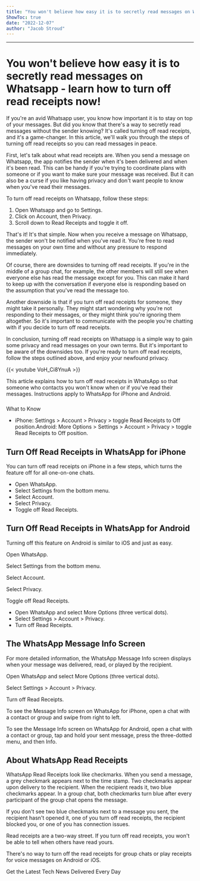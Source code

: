 ```yaml
---
title: "You won't believe how easy it is to secretly read messages on Whatsapp - learn how to turn off read receipts now!"
ShowToc: true 
date: "2022-12-07"
author: "Jacob Stroud"
---
```

*****
# You won't believe how easy it is to secretly read messages on Whatsapp - learn how to turn off read receipts now!

If you're an avid Whatsapp user, you know how important it is to stay on top of your messages. But did you know that there's a way to secretly read messages without the sender knowing? It's called turning off read receipts, and it's a game-changer. In this article, we'll walk you through the steps of turning off read receipts so you can read messages in peace.

First, let's talk about what read receipts are. When you send a message on Whatsapp, the app notifies the sender when it's been delivered and when it's been read. This can be handy if you're trying to coordinate plans with someone or if you want to make sure your message was received. But it can also be a curse if you like having privacy and don't want people to know when you've read their messages.

To turn off read receipts on Whatsapp, follow these steps:

1. Open Whatsapp and go to Settings.
2. Click on Account, then Privacy.
3. Scroll down to Read Receipts and toggle it off.

That's it! It's that simple. Now when you receive a message on Whatsapp, the sender won't be notified when you've read it. You're free to read messages on your own time and without any pressure to respond immediately.

Of course, there are downsides to turning off read receipts. If you're in the middle of a group chat, for example, the other members will still see when everyone else has read the message except for you. This can make it hard to keep up with the conversation if everyone else is responding based on the assumption that you've read the message too.

Another downside is that if you turn off read receipts for someone, they might take it personally. They might start wondering why you're not responding to their messages, or they might think you're ignoring them altogether. So it's important to communicate with the people you're chatting with if you decide to turn off read receipts.

In conclusion, turning off read receipts on Whatsapp is a simple way to gain some privacy and read messages on your own terms. But it's important to be aware of the downsides too. If you're ready to turn off read receipts, follow the steps outlined above, and enjoy your newfound privacy.

{{< youtube VoH_Ci8YnuA >}} 




This article explains how to turn off read receipts in WhatsApp so that someone who contacts you won't know when or if you've read their messages. Instructions apply to WhatsApp for iPhone and Android.

 
### 
What to Know
 
- iPhone: Settings > Account > Privacy > toggle Read Receipts to Off position.Android: More Options > Settings > Account > Privacy > toggle Read Receipts to Off position.

 
##   Turn Off Read Receipts in WhatsApp for iPhone  
 

You can turn off read receipts on iPhone in a few steps, which turns the feature off for all one-on-one chats.

 
- Open WhatsApp.
 - Select Settings from the bottom menu.
 - Select Account.
 - Select Privacy.
 - Toggle off Read Receipts.

 
##   Turn Off Read Receipts in WhatsApp for Android  
 

Turning off this feature on Android is similar to iOS and just as easy.

 

Open WhatsApp.

 

Select Settings from the bottom menu.

 

Select Account.

 

Select Privacy.

 

Toggle off Read Receipts.

 
- Open WhatsApp and select More Options (three vertical dots).
 - Select Settings > Account > Privacy.
 - Turn off Read Receipts.

 
##   The WhatsApp Message Info Screen  
 

For more detailed information, the WhatsApp Message Info screen displays when your message was delivered, read, or played by the recipient.

 

Open WhatsApp and select More Options (three vertical dots).

 

Select Settings > Account > Privacy.

 

Turn off Read Receipts.

 

To see the Message Info screen on WhatsApp for iPhone, open a chat with a contact or group and swipe from right to left.

 

To see the Message Info screen on WhatsApp for Android, open a chat with a contact or group, tap and hold your sent message, press the three-dotted menu, and then Info.

 
##   About WhatsApp Read Receipts  
 

WhatsApp Read Receipts look like checkmarks. When you send a message, a grey checkmark appears next to the time stamp. Two checkmarks appear upon delivery to the recipient. When the recipient reads it, two blue checkmarks appear. In a group chat, both checkmarks turn blue after every participant of the group chat opens the message.

 

If you don't see two blue checkmarks next to a message you sent, the recipient hasn't opened it, one of you turn off read receipts, the recipient blocked you, or one of you has connection issues.

 

Read receipts are a two-way street. If you turn off read receipts, you won't be able to tell when others have read yours.

 

There's no way to turn off the read receipts for group chats or play receipts for voice messages on Android or iOS.

 

Get the Latest Tech News Delivered Every Day




